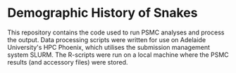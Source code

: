 # Demographic History of Snakes

This repository contains the code used to run PSMC analyses and process the output.
Data processing scripts were written for use on Adelaide University's HPC Phoenix,
which utilises the submission management system SLURM. The R-scripts were run on
a local machine where the PSMC results (and accessory files) were stored.